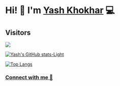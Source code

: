 
# Hi! 👋 I'm [Yash Khokhar](https://github.com/yashkhokhar28) 💻

<!-- # 💫 About Me:
🔭 I’m currently working on Flutter<br>👯 I’m looking to collaborate on Android Projects<br>🌱 I’m currently learning Python<br>💬 Ask me about Java/DSA -->

## Visitors
![](https://komarev.com/ghpvc/?username=yashkhokhar28&style=plastic&color=green)

<!-- <div align="center">
<img src="https://media3.giphy.com/media/qgQUggAC3Pfv687qPC/giphy.gif" align="right" height="400" width="500" />
</div> -->

[![Yash's GitHub stats-Light](https://github-readme-stats.vercel.app/api?username=yashkhokhar28&show_icons=true&theme=default#gh-light-mode-only)](https://github.com/yashkhokhar28/github-readme-stats#gh-light-mode-only)

[![Top Langs](https://github-readme-stats.vercel.app/api/top-langs/?username=yashkhokhar28&layout=compact)](https://github.com/yashkhokhar28/github-readme-stats)

### [Connect with me 💬](https://bio.link/yashk28) 

